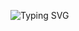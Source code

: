 ![Typing SVG](https://readme-typing-svg.demolab.com?font=Black+And+White+Picture&duration=500&pause=1&color=F7F7F7&width=435&lines=%EC%A7%91%EA%B0%80%EA%B3%A0%EC%8B%B6%EB%8B%A4+%EC%A7%91%EA%B0%80%EA%B3%A0%EC%8B%B6%EB%8B%A4+%EC%A7%91%EA%B0%80%EA%B3%A0%EC%8B%B6%EB%8B%A4+%EC%A7%91%EA%B0%80%EA%B3%A0%EC%8B%B6%EB%8B%A4;%EC%A7%91%EA%B0%80%EC%9E%90+%EC%A7%91%EA%B0%80%EC%9E%90+%EC%A7%91%EA%B0%80%EC%9E%90+%EC%A7%91%EA%B0%80%EC%9E%90+%EC%A7%91%EA%B0%80%EC%9E%90+%EC%A7%91%EA%B0%80%EC%9E%90+%EC%A7%91%EA%B0%80%EC%9E%90)
